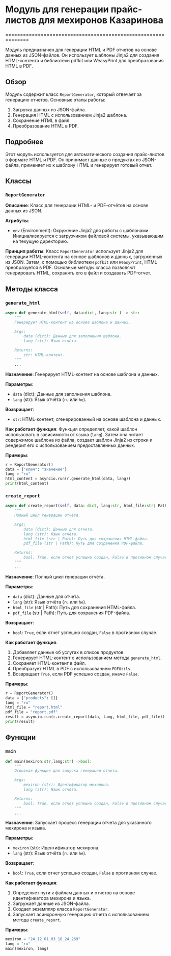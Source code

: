 # Модуль для генерации прайс-листов для мехиронов Казаринова
==============================================================

Модуль предназначен для генерации HTML и PDF отчетов на основе данных из JSON-файлов.
Он использует шаблоны Jinja2 для создания HTML-контента и библиотеки pdfkit или WeasyPrint для преобразования HTML в PDF.

## Обзор

Модуль содержит класс `ReportGenerator`, который отвечает за генерацию отчетов.
Основные этапы работы:

1.  Загрузка данных из JSON-файла.
2.  Генерация HTML с использованием Jinja2 шаблона.
3.  Сохранение HTML в файл.
4.  Преобразование HTML в PDF.

## Подробнее

Этот модуль используется для автоматического создания прайс-листов в формате HTML и PDF.
Он принимает данные о продуктах из JSON-файла, применяет их к шаблону HTML и генерирует готовый отчет.

## Классы

### `ReportGenerator`

**Описание**: Класс для генерации HTML- и PDF-отчётов на основе данных из JSON.

**Атрибуты**:

*   `env` (Environment): Окружение Jinja2 для работы с шаблонами. Инициализируется с загрузчиком файловой системы, указывающим на текущую директорию.

**Принцип работы**:
Класс `ReportGenerator` использует Jinja2 для генерации HTML-контента на основе шаблонов и данных, загруженных из JSON.
Затем, с помощью библиотеки `pdfkit` или `WeasyPrint`, HTML преобразуется в PDF.
Основные методы класса позволяют генерировать HTML, сохранять его в файл и создавать PDF-отчет.

## Методы класса

### `generate_html`

```python
async def generate_html(self, data:dict, lang:str ) -> str:
    """
    Генерирует HTML-контент на основе шаблона и данных.

    Args:
        data (dict): Данные для заполнения шаблона.
        lang (str): Язык отчёта.

    Returns:
        str: HTML-контент.
    """
    ...
```

**Назначение**: Генерирует HTML-контент на основе шаблона и данных.

**Параметры**:

*   `data` (dict): Данные для заполнения шаблона.
*   `lang` (str): Язык отчёта (`ru` или `he`).

**Возвращает**:

*   `str`: HTML-контент, сгенерированный на основе шаблона и данных.

**Как работает функция**:
Функция определяет, какой шаблон использовать в зависимости от языка (`lang`).
Затем она читает содержимое шаблона из файла, создает шаблон Jinja2 из строки и рендерит его с использованием предоставленных данных.

**Примеры**:

```python
r = ReportGenerator()
data = {"ключ": "значение"}
lang = "ru"
html_content = asyncio.run(r.generate_html(data, lang))
print(html_content)
```

### `create_report`

```python
async def create_report(self, data: dict, lang:str, html_file:str| Path, pdf_file:str |Path) -> bool:
    """
    Полный цикл генерации отчёта.

    Args:
        data (dict): Данные для отчета.
        lang (str): Язык отчёта.
        html_file (str | Path): Путь для сохранения HTML-файла.
        pdf_file (str | Path): Путь для сохранения PDF-файла.

    Returns:
        bool: True, если отчет успешно создан, False в противном случае.
    """
    ...
```

**Назначение**: Полный цикл генерации отчёта.

**Параметры**:

*   `data` (dict): Данные для отчета.
*   `lang` (str): Язык отчёта (`ru` или `he`).
*   `html_file` (str | Path): Путь для сохранения HTML-файла.
*   `pdf_file` (str | Path): Путь для сохранения PDF-файла.

**Возвращает**:

*   `bool`: `True`, если отчет успешно создан, `False` в противном случае.

**Как работает функция**:

1.  Добавляет данные об услугах в список продуктов.
2.  Генерирует HTML-контент с использованием метода `generate_html`.
3.  Сохраняет HTML-контент в файл.
4.  Преобразует HTML в PDF с использованием `PDFUtils`.
5.  Возвращает `True`, если PDF успешно создан, иначе `False`.

**Примеры**:

```python
r = ReportGenerator()
data = {"products": []}
lang = "ru"
html_file = "report.html"
pdf_file = "report.pdf"
result = asyncio.run(r.create_report(data, lang, html_file, pdf_file))
print(result)
```

## Функции

### `main`

```python
def main(mexiron:str,lang:str) ->bool:
    """
    Основная функция для запуска генерации отчета.

    Args:
        mexiron (str): Идентификатор мехирона.
        lang (str): Язык отчёта.

    Returns:
        bool: True, если отчет успешно создан, False в противном случае.
    """
    ...
```

**Назначение**: Запускает процесс генерации отчета для указанного мехирона и языка.

**Параметры**:

*   `mexiron` (str): Идентификатор мехирона.
*   `lang` (str): Язык отчёта (`ru` или `he`).

**Возвращает**:

*   `bool`: `True`, если отчет успешно создан, `False` в противном случае.

**Как работает функция**:

1.  Определяет пути к файлам данных и отчетов на основе идентификатора мехирона и языка.
2.  Загружает данные из JSON-файла.
3.  Создает экземпляр класса `ReportGenerator`.
4.  Запускает асинхронную генерацию отчета с использованием метода `create_report`.

**Примеры**:

```python
mexiron = "24_12_01_03_18_24_269"
lang = "ru"
main(mexiron, lang)